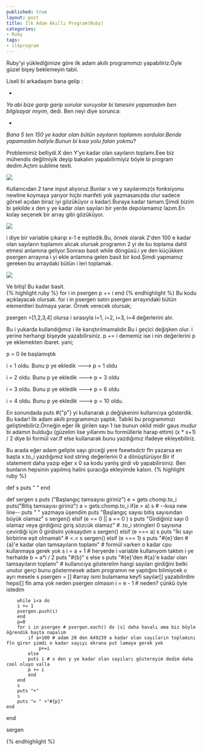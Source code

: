 ```yaml
---
published: true
layout: post
title: İlk Adam Akıllı Program(Ruby)
categories: 
- Ruby
tags: 
- ilkprogram
---
```


Ruby'yi yüklediğimize göre ilk adam akıllı programımızı yapabiliriz.Öyle güzel bişey beklemeyin tabii.

Liseli bi arkadaşım bana gelip :

-
_Ya abi bize garip garip sorular soruyolar bi tanesini yapamadım ben bilgisayar mıyım_, dedi.
Ben neyi diye sorunca: 

-
_Bana 5 ten 150 ye kadar olan bütün sayıların toplamını sordular.Bende yapamadım haliyle.Bunun bi kısa yolu falan yokmu_?

Problemimiz belliydi.X den Y'ye kadar olan sayıların toplamı.Eee biz mühendis değilmiyik deyip bakalım yapabilirmiyiz böyle bi program dedim.Açtım sublime texti.

![]({{site.baseurl}}/images/ilkadamakilliprogram/getsler.png)

Kullanıcıdan 2 tane input alıyoruz.Bunlar x ve y sayılarımız(s fonksiyonu newline koymaya yarıyor hiçbi marifeti yok yazmasanızda olur sadece görsel açıdan biraz iyi gözüküyor o kadar).Buraya kadar tamam.Şimdi bizim bi şekilde x den y ye kadar olan sayıları bir yerde depolamamız lazım.En kolay seçenek bir array gibi gözüküyor.

![]({{site.baseurl}}/images/ilkadamakilliprogram/loop1.png)

i diye bir variable çıkarıp x-1 e eşitledik.Bu, örnek olarak 2'den 100 e kadar olan sayıların toplamını alıcak olursak programın 2 yi de bu toplama dahil etmesi anlamına geliyor.Sonrası basit while döngüsü.i ye den küçükken psergen arrayına i yi ekle anlamına gelen basit bir kod.Şimdi yapmamız gereken bu arraydaki bütün i leri toplamak.

![]({{site.baseurl}}/images/ilkadamakilliprogram/loop2.png)

Ve bitiş! Bu kadar basit.    
{% highlight ruby %}
    	for i in psergen
		p += i
	end
{% endhighlight %}
Bu kodu açıklayacak olursak. for i in psergen satırı psergen arrayındaki bütün elementleri bulmaya yarar. Örnek verecek olursak;

psergen =[1,2,3,4] olursa 
i sırasıyla 
i=1, i=2, i=3, i=4 değerlerini alır.

Bu i yukarda kullandığımız i ile karıştırılmamalıdır.Bu i geçici değişken olur. i yerine herhangi bişeyde yazabilirsiniz. p += i dememiz ise i nin değerlerini p ye eklemekten ibaret. yani; 

p = 0 ile başlamıştık

i = 1 oldu. Bunu p ye ekledik ---> p = 1 oldu

i = 2 oldu. Bunu p ye ekledik ---> p = 3 oldu

i = 3 oldu. Bunu p ye ekledik ---> p = 6 oldu

i = 4 oldu. Bunu p ye ekledik ---> p = 10 oldu.

En sonundada puts #{"p"} yi kullanarak p değişkenini kullanıcıya gösterdik. Bu kadar! İlk adam akıllı programımızı yaptık. Tabiki bu programımızı geliştirebiliriz.Örneğin eğer ilk girilen sayı 1 ise bunun oklid midir gaus mudur bi adamın bulduğu (güzelim lise yıllarımı bu formüllerle harap ettim) (x * x+1) / 2 diye bi formül var.If else kullanarak bunu yazdığımız ifadeye ekleyebiliriz.

Bu arada eğer adam gelipte sayı girceği yere fsewtsdctr fln yazarsa en başta x.to_i yazdığımız kod string değerlerini 0 a dönüştürüyor.Bir if statement daha yazıp eğer x 0 sa kodu yanlış girdi vb yapabilirsiniz. Ben bunların hepsinin yapılmış halini şuracığa ekleyimde kalsın.
{% highlight ruby %}

def s
	puts " "
end

def sergen
	s
	puts ("Başlangıç tamsayısı giriniz")
	e = gets.chomp.to_i
	puts("Bitiş tamsayısı giriniz")
	a = gets.chomp.to_i
	if(e > a)
		s # --kısa new line-- puts " " yazmaya üşendim
		puts "Başlangıç sayısı bitiş sayısından büyük olamaz"
		s
		sergen()
	elsif (e == 0 || a == 0 )
		s
		puts "Girdiğiniz sayı 0 olamaz veya girdiğiniz giriş sözcük olamaz" # .to_i stringleri 0 sayısına çevirdiği için 0 girdisini yoksaydım
		s
		sergen()
	elsif (e === a)
		s
		puts "İki sayı birbirine eşit olmamalı" # <.<
 		s
		sergen()
	elsif (e === 1)
		s
		puts "#{e}'den #{a}'e kadar olan tamsayıların toplamı" # formül varken o kadar cpu kullanmaya gerek yok
		s
		i = a + 1 # heryerde i variable kullanıyom taktım i ye herhalde
		b = a*i / 2
		puts "#{b}"
		s
	else
	s
	puts "#{e}'den #{a}'e kadar olan tamsayıların toplamı" # kullanıcıya gösterelim hangi sayıları girdiğini belki unutur gerçi bunu göstermesek adam programın ne yaptığını bilmiycek o ayrı mesele
	s 
		psergen = [] #array ismi bulamama keyfi sayılar[] yazabilirdim hepsi[] fln ama yok neden psergen olmasın
		i = e - 1 # neden? çünkü öyle istedim
		
		while i<a do
		i += 1
		psergen.push(i)
		end
		p=0
		for i in psergen # psergen.each() do |s| daha havalı ama biz böyle öğrendik başta napalım
			if a>100 # adam 20 den 649239 a kadar olan sayıların toplamını fln girer şimdi o kadar sayıyı ekrana put lamaya gerek yok
				p+=i
			else
			puts i # x den y ye kadar olan sayıları göstereyim dedim daha cool oluyo valla
			p += i
			end
		end
		s
		puts "+"
		s
		puts "= " +"#{p}"
	end
end


sergen

{% endhighlight %}
